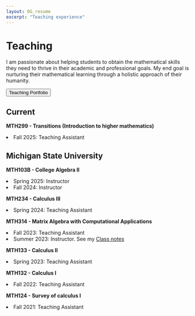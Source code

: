 ```yaml
---
layout: OG_resume
excerpt: "Teaching experience"
---
```


<h1> Teaching </h1>

I am passionate about helping students to obtain the mathematical skills they need to thrive in their academic and professional goals.  My end goal is nurturing their mathematical learning  through a holistic approach of their humanity.

<form action="/Portfolio/teaching_portfolio/" method="get" target="_self"><button class="button2"> Teaching Portfolio </button></form>


## Current
<p>
<strong> MTH299 - Transitions (Introduction to higher mathematics)</strong> <br>
<li> Fall 2025: Teaching Assistant </li> 
</p>


## Michigan State University

<p>
<strong> MTH103B - College Algebra II </strong> <br>
<li> Spring 2025: Instructor </li> 
<li> Fall 2024: Instructor </li>
</p>


<p>
<strong> MTH234 - Calculus III </strong> <br>
 <li> Spring 2024: Teaching Assistant </li>
</p>


<p>
<strong> MTH314 - Matrix Algebra with
Computational Applications </strong> <br>
 <li> Fall 2023: Teaching Assistant </li>
 <li> Summer 2023: Instructor. See my <a href="https://michiganstate-my.sharepoint.com/:o:/g/personal/olaveher_msu_edu/Eizk9r3ulUJKsnaMmt6O_MIBU5LGPPLVzmhI2309iSLMEg?e=QaJvKk" target=_blank > Class notes </a> </li>
</p>

<p>
<strong> MTH133 - Calculus II </strong> <br>
 <li> Spring 2023: Teaching Assistant </li>
</p>

<p>
<strong> MTH132 - Calculus I </strong> <br>
 <li> Fall 2022: Teaching Assistant </li>
</p>

<p>
<strong> MTH124 - Survey of calculus I </strong> <br>
 <li> Fall 2021: Teaching Assistant </li>
</p>

